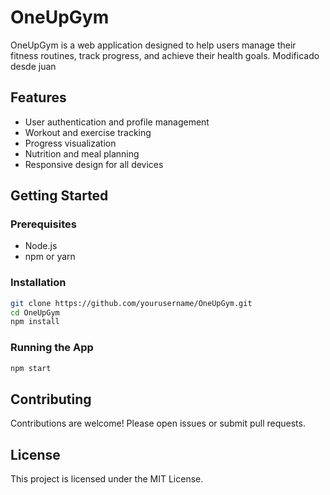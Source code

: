 # OneUpGym

OneUpGym is a web application designed to help users manage their fitness routines, track progress, and achieve their health goals. Modificado desde juan

## Features

- User authentication and profile management
- Workout and exercise tracking
- Progress visualization
- Nutrition and meal planning
- Responsive design for all devices

## Getting Started

### Prerequisites

- Node.js
- npm or yarn

### Installation

```bash
git clone https://github.com/yourusername/OneUpGym.git
cd OneUpGym
npm install
```

### Running the App

```bash
npm start
```

## Contributing

Contributions are welcome! Please open issues or submit pull requests.

## License

This project is licensed under the MIT License.
